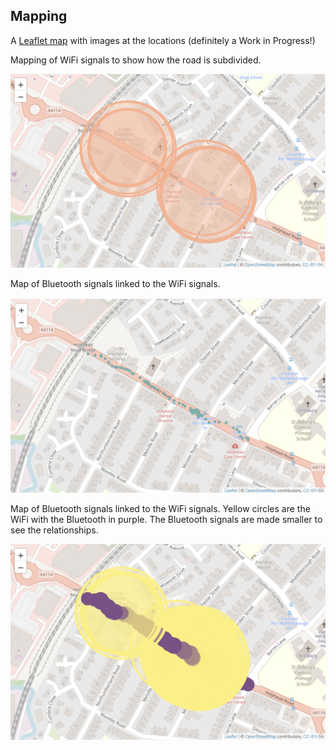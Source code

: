 ## Mapping

A [Leaflet map](https://unheardcity.org.uk/methods/src/imagemap.html) with images at the locations (definitely a Work in Progress!)

Mapping of WiFi signals to show how the road is subdivided.

![wifi](./fig/wifi.png)

Map of Bluetooth signals linked to the WiFi signals.

![wifi](./fig/overall.png)

Map of Bluetooth signals linked to the WiFi signals. Yellow circles are the WiFi with the Bluetooth in purple. The Bluetooth signals are made smaller to see the relationships.

![wifi](./fig/blue_wifi.png)